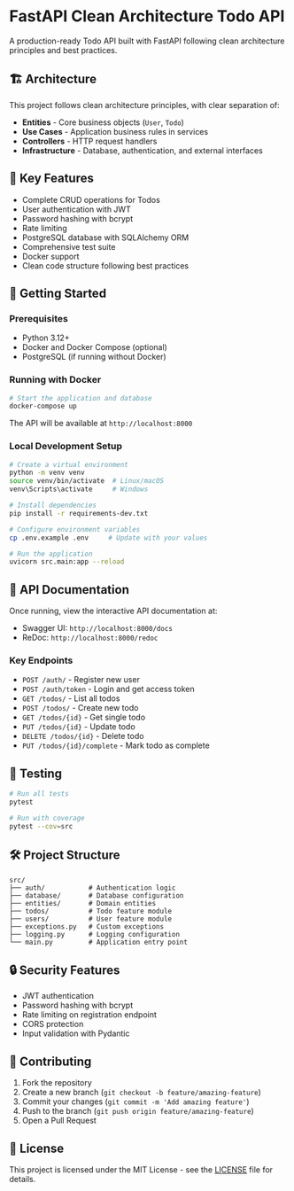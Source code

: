 # FastAPI Clean Architecture Todo API

A production-ready Todo API built with FastAPI following clean architecture principles and best practices.

## 🏗️ Architecture

This project follows clean architecture principles, with clear separation of:

- **Entities** - Core business objects (`User`, `Todo`)
- **Use Cases** - Application business rules in services
- **Controllers** - HTTP request handlers
- **Infrastructure** - Database, authentication, and external interfaces

## 🔑 Key Features

- Complete CRUD operations for Todos
- User authentication with JWT
- Password hashing with bcrypt
- Rate limiting
- PostgreSQL database with SQLAlchemy ORM
- Comprehensive test suite
- Docker support
- Clean code structure following best practices

## 🚀 Getting Started

### Prerequisites

- Python 3.12+
- Docker and Docker Compose (optional)
- PostgreSQL (if running without Docker)

### Running with Docker

```bash
# Start the application and database
docker-compose up
```

The API will be available at `http://localhost:8000`

### Local Development Setup

```bash
# Create a virtual environment
python -m venv venv
source venv/bin/activate  # Linux/macOS
venv\Scripts\activate     # Windows

# Install dependencies
pip install -r requirements-dev.txt

# Configure environment variables
cp .env.example .env     # Update with your values

# Run the application
uvicorn src.main:app --reload
```

## 📝 API Documentation

Once running, view the interactive API documentation at:

- Swagger UI: `http://localhost:8000/docs`
- ReDoc: `http://localhost:8000/redoc`

### Key Endpoints

- `POST /auth/` - Register new user
- `POST /auth/token` - Login and get access token
- `GET /todos/` - List all todos
- `POST /todos/` - Create new todo
- `GET /todos/{id}` - Get single todo
- `PUT /todos/{id}` - Update todo
- `DELETE /todos/{id}` - Delete todo
- `PUT /todos/{id}/complete` - Mark todo as complete

## 🧪 Testing

```bash
# Run all tests
pytest

# Run with coverage
pytest --cov=src
```

## 🛠️ Project Structure

```
src/
├── auth/           # Authentication logic
├── database/       # Database configuration
├── entities/       # Domain entities
├── todos/          # Todo feature module
├── users/          # User feature module
├── exceptions.py   # Custom exceptions
├── logging.py      # Logging configuration
└── main.py         # Application entry point
```

## 🔒 Security Features

- JWT authentication
- Password hashing with bcrypt
- Rate limiting on registration endpoint
- CORS protection
- Input validation with Pydantic

## 🤝 Contributing

1. Fork the repository
2. Create a new branch (`git checkout -b feature/amazing-feature`)
3. Commit your changes (`git commit -m 'Add amazing feature'`)
4. Push to the branch (`git push origin feature/amazing-feature`)
5. Open a Pull Request

## 📄 License

This project is licensed under the MIT License - see the [LICENSE](LICENSE) file for details.